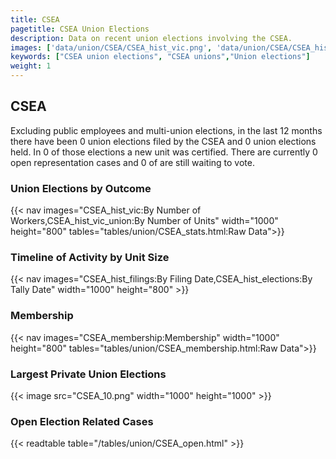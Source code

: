 ```yaml
---
title: CSEA
pagetitle: CSEA Union Elections
description: Data on recent union elections involving the CSEA.
images: ['data/union/CSEA/CSEA_hist_vic.png', 'data/union/CSEA/CSEA_hist_size.png', 'data/union/CSEA/CSEA_10.png']
keywords: ["CSEA union elections", "CSEA unions","Union elections"]
weight: 1
---
```

##  CSEA

Excluding public employees and multi-union elections, in the last 12 months there have been 0 union elections filed by the CSEA and 0 union elections held. In 0 of those elections a new unit was certified. There are currently 0 open representation cases and 0 of are still waiting to vote.

### Union Elections by Outcome
{{< nav images="CSEA_hist_vic:By Number of Workers,CSEA_hist_vic_union:By Number of Units" width="1000" height="800" tables="tables/union/CSEA_stats.html:Raw Data">}}

### Timeline of Activity by Unit Size
{{< nav images="CSEA_hist_filings:By Filing Date,CSEA_hist_elections:By Tally Date" width="1000" height="800" >}}

### Membership
{{< nav images="CSEA_membership:Membership" width="1000" height="800" tables="tables/union/CSEA_membership.html:Raw Data">}}

### Largest Private Union Elections
{{< image src="CSEA_10.png" width="1000" height="1000"  >}}

### Open Election Related Cases
{{< readtable table="/tables/union/CSEA_open.html" >}}

